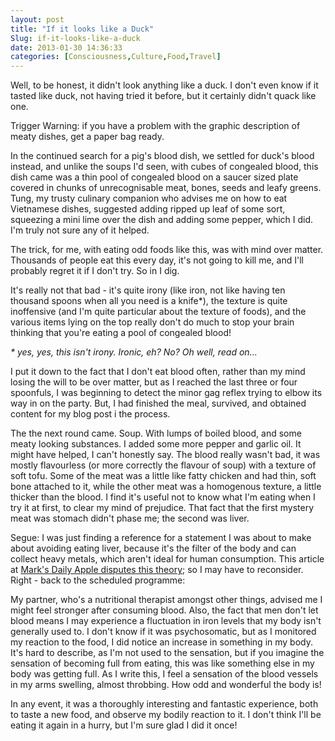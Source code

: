 ```yaml
---
layout: post
title: "If it looks like a Duck"
Slug: if-it-looks-like-a-duck
date: 2013-01-30 14:36:33
categories: [Consciousness,Culture,Food,Travel]
---
```

Well, to be honest, it didn't look anything like a duck. I don't even know if it tasted like duck, not having tried it before, but it certainly didn't quack like one.

Trigger Warning: if you have a problem with the graphic description of meaty dishes, get a paper bag ready.

In the continued search for a pig's blood dish, we settled for duck's blood instead, and unlike the soups I'd seen, with cubes of congealed blood, this dish came was a thin pool of congealed blood on a saucer sized plate covered in chunks of unrecognisable meat, bones, seeds and leafy greens. Tung, my trusty culinary companion who advises me on how to eat Vietnamese dishes, suggested adding ripped up leaf of some sort, squeezing a mini lime over the dish and adding some pepper, which I did. I'm truly not sure any of it helped.

The trick, for me, with eating odd foods like this, was with mind over matter. Thousands of people eat this every day, it's not going to kill me, and I'll probably regret it if I don't try. So in I dig.

It's really not that bad - it's quite irony (like iron, not like having ten thousand spoons when all you need is a knife\*), the texture is quite inoffensive (and I'm quite particular about the texture of foods), and the various items lying on the top really don't do much to stop your brain thinking that you're eating a pool of congealed blood!

_\* yes, yes, this isn't irony. Ironic, eh? No? Oh well, read on..._

I put it down to the fact that I don't eat blood often, rather than my mind losing the will to be over matter, but as I reached the last three or four spoonfuls, I was beginning to detect the minor gag reflex trying to elbow its way in on the party. But, I had finished the meal, survived, and obtained content for my blog post i the process.

The the next round came. Soup. With lumps of boiled blood, and some meaty looking substances. I added some more pepper and garlic oil. It might have helped, I can't honestly say. The blood really wasn't bad, it was mostly flavourless (or more correctly the flavour of soup) with a texture of soft tofu. Some of the meat was a little like fatty chicken and had thin, soft bone attached to it, while the other meat was a homogenous texture, a little thicker than the blood. I find it's useful not to know what I'm eating when I try it at first, to clear my mind of prejudice. That fact that the first mystery meat was stomach didn't phase me; the second was liver.

Segue: I was just finding a reference for a statement I was about to make about avoiding eating liver, because it's the filter of the body and can collect heavy metals, which aren't ideal for human consumption. This article at [Mark's Daily Apple disputes this theory](http://www.marksdailyapple.com/does-the-liver-store-toxins/); so I may have to reconsider. Right - back to the scheduled programme:

My partner, who's a nutritional therapist amongst other things, advised me I might feel stronger after consuming blood. Also, the fact that men don't let blood means I may experience a fluctuation in iron levels that my body isn't generally used to. I don't know if it was psychosomatic, but as I monitored my reaction to the food, I did notice an increase in something in my body. It's hard to describe, as I'm not used to the sensation, but if you imagine the sensation of becoming full from eating, this was like something else in my body was getting full. As I write this, I feel a sensation of the blood vessels in my arms swelling, almost throbbing. How odd and wonderful the body is!

In any event, it was a thoroughly interesting and fantastic experience, both to taste a new food, and observe my bodily reaction to it. I don't think I'll be eating it again in a hurry, but I'm sure glad I did it once!
